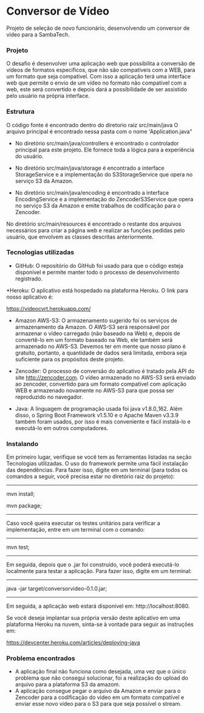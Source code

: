 # Conversor de Vídeo

Projeto de seleção de novo funcionário, desenvolvendo um conversor de vídeo para a SambaTech.

### Projeto

O desafio é desenvolver uma aplicação web que possibilita a conversão de vídeos de formatos especificos, que não são compativeis com a WEB, para um formato que seja compatível.
Com isso a aplicação terá uma interface web que permite o envio de um vídeo no formato não compatível com a web, este será convertido e depois dará a possíbilidade de ser assistido pelo usuário na própria interface. 

### Estrutura 

O código fonte é encontrado dentro do diretorio raiz src/main/java
O arquivo principal é encontrado nessa pasta com o nome 'Application.java"

* No diretório src/main/java/controllers é encontrado o controlador principal para este projeto. Ele fornece toda a lógica para a experiência do usuário.

* No diretório src/main/java/storage é encontrado a interface StorageService e a implementação do S3StorageService que opera no serviço S3 da Amazon.

* No diretório src/main/java/encoding é encontrado  a interface EncodingService e a implementação do ZencoderS3Service que opera no serviço S3 da Amazon e emite trabalhos de codificação para o Zencoder.

No diretório src/main/resources é encontrado o restante dos arquivos necessários para criar a página web e realizar as funções pedidas pelo usuário, que envolvem as classes descritas anteriormente.


### Tecnologias utilizadas

* GitHub:
O repositório do GitHub foi usado para que o código esteja disponível e permite manter todo o processo de desenvolvimento registrado.

*Heroku:
O aplicativo está hospedado na plataforma Heroku. O link para nosso aplicativo é:

https://videocvrt.herokuapp.com/

* Amazon AWS-S3:
O armazenamento sugerido foi os serviços de armazenamento da Amazon. O AWS-S3 será responsável por armazenar o vídeo carregado (não baseado na Web) e, depois de convertê-lo em um formato baseado na Web, ele também será armazenado no AWS-S3. Devemos ter em mente que nosso plano é gratuito, portanto, a quantidade de dados será limitada, embora seja suficiente para os propósitos deste projeto.


* Zencoder:
O processo de conversão do aplicativo é tratado pela API do site http://zencoder.com. O vídeo armazenado no AWS-S3 será enviado ao zencoder, convertido para um formato compatível com aplicação WEB e armazenado novamente no AWS-S3 para que possa ser reproduzido no navegador.

* Java:
A linguagem de programação usada foi java v1.8.0_162. Além disso, o Spring Boot Framework v1.5.10 e o Apache Maven v3.3.9 também foram usados, por isso é mais conveniente e fácil instalá-lo e executá-lo em outros computadores.



### Instalando

Em primeiro lugar, verifique se você tem as ferramentas listadas na seção Tecnologias utilizadas. O uso do framework permite uma fácil instalação das dependências. Para fazer isso, digite em um terminal (para todos os comandos a seguir, você precisa estar no diretório raiz do projeto):

*************
mvn install;

mvn package;
*************

Caso você queira executar os testes unitários para verificar a implementação, entre em um terminal com o comando:

*************
mvn test;
*************

Em seguida, depois que o .jar foi construído, você poderá executá-lo localmente para testar a aplicação. Para fazer isso, digite em um terminal:

*************
java -jar target/conversorvideo-0.1.0.jar;
*************

Em seguida, a aplicação web estará disponível em: http://localhost:8080.

Se você deseja implantar sua própria versão deste aplicativo em uma plataforma Heroku na nuvem, sinta-se à vontade para seguir as instruções em:

https://devcenter.heroku.com/articles/deploying-java


### Problema encontrados

* A aplicação final não funciona como desejada, uma vez que o único problema que não consegui solucionar, foi a realização do upload do arquivo para a plataforma S3 da amazom.
* A aplicação consegue pegar o arquivo da Amazon e enviar para o Zencoder para a codificação do video em um formato compatível e enviar esse novo vídeo para o S3 para que seja possível o stream.


